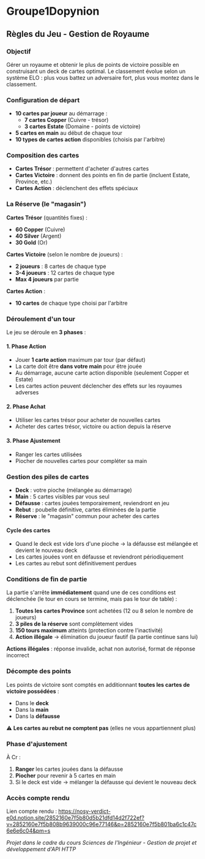# Groupe1Dopynion

## Règles du Jeu - Gestion de Royaume

### Objectif
Gérer un royaume et obtenir le plus de points de victoire possible en construisant un deck de cartes optimal. Le classement évolue selon un système ELO : plus vous battez un adversaire fort, plus vous montez dans le classement.

### Configuration de départ
- **10 cartes par joueur** au démarrage :
  - **7 cartes Copper** (Cuivre - trésor)
  - **3 cartes Estate** (Domaine - points de victoire)
- **5 cartes en main** au début de chaque tour
- **10 types de cartes action** disponibles (choisis par l'arbitre)

### Composition des cartes
- **Cartes Trésor** : permettent d'acheter d'autres cartes
- **Cartes Victoire** : donnent des points en fin de partie (incluent Estate, Province, etc.)
- **Cartes Action** : déclenchent des effets spéciaux

### La Réserve (le "magasin")
**Cartes Trésor** (quantités fixes) :
- **60 Copper** (Cuivre)
- **40 Silver** (Argent) 
- **30 Gold** (Or)

**Cartes Victoire** (selon le nombre de joueurs) :
- **2 joueurs** : 8 cartes de chaque type
- **3-4 joueurs** : 12 cartes de chaque type
- **Max 4 joueurs** par partie

**Cartes Action** :
- **10 cartes** de chaque type choisi par l'arbitre

### Déroulement d'un tour
Le jeu se déroule en **3 phases** :

#### 1. Phase Action
- Jouer **1 carte action** maximum par tour (par défaut)
- La carte doit être **dans votre main** pour être jouée
- Au démarrage, aucune carte action disponible (seulement Copper et Estate)
- Les cartes action peuvent déclencher des effets sur les royaumes adverses

#### 2. Phase Achat
- Utiliser les cartes trésor pour acheter de nouvelles cartes
- Acheter des cartes trésor, victoire ou action depuis la réserve

#### 3. Phase Ajustement
- Ranger les cartes utilisées
- Piocher de nouvelles cartes pour compléter sa main

### Gestion des piles de cartes
- **Deck** : votre pioche (mélangée au démarrage)
- **Main** : 5 cartes visibles par vous seul
- **Défausse** : cartes jouées temporairement, reviendront en jeu
- **Rebut** : poubelle définitive, cartes éliminées de la partie
- **Réserve** : le "magasin" commun pour acheter des cartes

#### Cycle des cartes
- Quand le deck est vide lors d'une pioche → la défausse est mélangée et devient le nouveau deck
- Les cartes jouées vont en défausse et reviendront périodiquement
- Les cartes au rebut sont définitivement perdues

### Conditions de fin de partie
La partie s'arrête **immédiatement** quand une de ces conditions est déclenchée (le tour en cours se termine, mais pas le tour de table) :

1. **Toutes les cartes Province** sont achetées (12 ou 8 selon le nombre de joueurs)
2. **3 piles de la réserve** sont complètement vides
3. **150 tours maximum** atteints (protection contre l'inactivité)
4. **Action illégale** → élimination du joueur fautif (la partie continue sans lui)

**Actions illégales** : réponse invalide, achat non autorisé, format de réponse incorrect

### Décompte des points
Les points de victoire sont comptés en additionnant **toutes les cartes de victoire possédées** :
- Dans le **deck**
- Dans la **main** 
- Dans la **défausse**

⚠️ **Les cartes au rebut ne comptent pas** (elles ne vous appartiennent plus)

### Phase d'ajustement
À Cr :
1. **Ranger** les cartes jouées dans la défausse
2. **Piocher** pour revenir à 5 cartes en main
3. Si le deck est vide → mélanger la défausse qui devient le nouveau deck

### Accès compte rendu
Lien compte rendu : https://nosy-verdict-e0d.notion.site/2852160e7f5b80d5b21dfd14d2f722ef?v=2852160e7f5b808b9639000c96e77146&p=2852160e7f5b801ba6c1c47c6e6e6c04&pm=s

*Projet dans le cadre du cours Sciences de l'Ingénieur - Gestion de projet et développement d'API HTTP*
